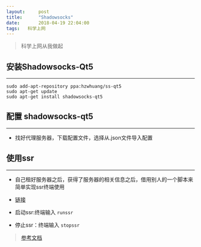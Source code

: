```yaml
---
layout:     post
title:      "Shadowsocks"
date:       2018-04-19 22:04:00
tags:   科学上网
---
```

> 科学上网从我做起  

## 安装Shadowsocks-Qt5
---
```
sudo add-apt-repository ppa:hzwhuang/ss-qt5
sudo apt-get update
sudo apt-get install shadowsocks-qt5
```
## 配置 shadowsocks-qt5
---
- 找好代理服务器，下载配置文件，选择从.json文件导入配置


## 使用ssr
---

- 自己租好服务器之后，获得了服务器的相关信息之后，借用别人的一个脚本来简单实现ssr终端使用
- [链接](https://showzeng.itscoder.com/shadowsocksr/2017/12/02/use-ssr-under-linux)

- 启动ssr:终端输入 `runssr`

- 停止ssr：终端输入 `stopssr`


> [参考文档](https://www.litcc.com/2016/12/29/Ubuntu16-shadowsocks-pac/)
